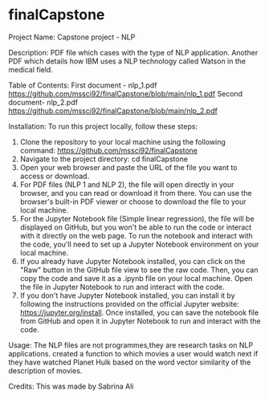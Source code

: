 # finalCapstone
Project Name: Capstone project - NLP

Description: PDF file which cases with the type of NLP application. Another PDF which details how IBM uses a NLP technology called Watson in the medical field.

Table of Contents:
First document - nlp_1.pdf https://github.com/mssci92/finalCapstone/blob/main/nlp_1.pdf
Second document- nlp_2.pdf https://github.com/mssci92/finalCapstone/blob/main/nlp_2.pdf

Installation: To run this project locally, follow these steps:
1. Clone the repository to your local machine using the following command: https://github.com/mssci92/finalCapstone
2. Navigate to the project directory: cd finalCapstone
3. Open your web browser and paste the URL of the file you want to access or download.
4. For PDF files (NLP 1 and NLP 2), the file will open directly in your browser, and you can read or download it from there. You can use the browser's built-in PDF viewer or choose to download the file to your local machine.
5. For the Jupyter Notebook file (Simple linear regression), the file will be displayed on GitHub, but you won't be able to run the code or interact with it directly on the web page. To run the notebook and interact with the code, you'll need to set up a Jupyter Notebook environment on your local machine.
6. If you already have Jupyter Notebook installed, you can click on the "Raw" button in the GitHub file view to see the raw code. Then, you can copy the code and save it as a .ipynb file on your local machine. Open the file in Jupyter Notebook to run and interact with the code.
7. If you don't have Jupyter Notebook installed, you can install it by following the instructions provided on the official Jupyter website: https://jupyter.org/install. Once installed, you can save the notebook file from GitHub and open it in Jupyter Notebook to run and interact with the code.

Usage: The NLP files are not programmes,they are research tasks on NLP applications. created a function to which movies a user would watch next if they have watched Planet Hulk based on the word vector similarity of the description of movies.

Credits: This was made by Sabrina Ali
